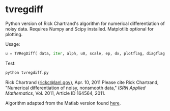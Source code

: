# tvregdiff

Python version of Rick Chartrand's algorithm for numerical differentiation of noisy data.
Requires Numpy and Scipy installed. Matplotlib optional for plotting.

Usage: 

```python
u = TVRegDiff( data, iter, alph, u0, scale, ep, dx, plotflag, diagflag );
```

Test:

```bash
python tvregdiff.py
```

Rick Chartrand (rickc@lanl.gov), Apr. 10, 2011
Please cite Rick Chartrand, "Numerical differentiation of noisy, nonsmooth data," *ISRN Applied Mathematics*, Vol. 2011, Article ID 164564, 2011.

Algorithm adapted from the Matlab version found [here](https://sites.google.com/site/dnartrahckcir/home/tvdiff-code).


